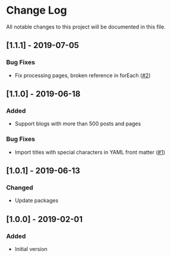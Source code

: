 # Change Log

All notable changes to this project will be documented in this file.

## [1.1.1] - 2019-07-05

### Bug Fixes

- Fix processing pages, broken reference in forEach ([#2](https://github.com/valse/gatsby-source-blogger/pull/2))

## [1.1.0] - 2019-06-18

### Added

- Support blogs with more than 500 posts and pages

### Bug Fixes

- Import titles with special characters in YAML front matter ([#1](https://github.com/valse/gatsby-source-blogger/issues/1))

## [1.0.1] - 2019-06-13

### Changed

- Update packages

## [1.0.0] - 2019-02-01

### Added

- Initial version
